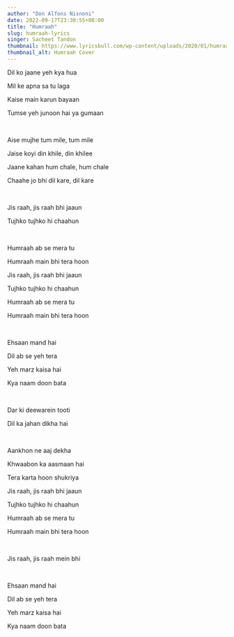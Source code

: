 ```yaml
---
author: "Don Alfons Nisnoni"
date: 2022-09-17T23:30:55+08:00
title: "Humraah"
slug: humraah-lyrics
singer: Sacheet Tandon
thumbnail: https://www.lyricsbull.com/wp-content/uploads/2020/01/humraah-malang.jpg
thumbnail_alt: Humraah Cover
---
```


Dil ko jaane yeh kya hua

Mil ke apna sa tu laga

Kaise main karun bayaan

Tumse yeh junoon hai ya gumaan

<br>

Aise mujhe tum mile, tum mile

Jaise koyi din khile, din khilee

Jaane kahan hum chale, hum chale

Chaahe jo bhi dil kare, dil kare

<br>

Jis raah, jis raah bhi jaaun

Tujhko tujhko hi chaahun

<br>

Humraah ab se mera tu

Humraah main bhi tera hoon

Jis raah, jis raah bhi jaaun

Tujhko tujhko hi chaahun

Humraah ab se mera tu

Humraah main bhi tera hoon

<br>

Ehsaan mand hai

Dil ab se yeh tera

Yeh marz kaisa hai

Kya naam doon bata

<br>

Dar ki deewarein tooti

Dil ka jahan dikha hai

<br>

Aankhon ne aaj dekha

Khwaabon ka aasmaan hai

Tera karta hoon shukriya

Jis raah, jis raah bhi jaaun

Tujhko tujhko hi chaahun

Humraah ab se mera tu

Humraah main bhi tera hoon

<br>

Jis raah, jis raah mein bhi

<br>

Ehsaan mand hai

Dil ab se yeh tera

Yeh marz kaisa hai

Kya naam doon bata
